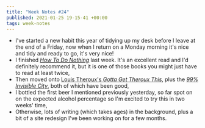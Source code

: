 ```yaml
---
title: "Week Notes #24"
published: 2021-01-25 19-15-41 +00:00
tags: week-notes
---
```


* I've started a new habit this year of tidying up my desk before I leave at
  the end of a Friday, now when I return on a Monday morning it's nice and tidy
  and ready to go, it's very nice!
* I finished [_How To Do Nothing_][1] last week. It's an excellent read and I'd
  definitely recommend it, but it is one of those books you might just have to
  read at least twice,
* Then moved onto [Louis Theroux's _Gotta Get Theroux This_][2], plus the [_99%
  Invisible City_][3], both of which have been good,
* I bottled the first beer I mentioned previously yesterday, so far spot on on
  the expected alcohol percentage so I'm excited to try this in two weeks'
  time,
* Otherwise, lots of writing (which takes ages) in the background, plus a bit
  of a site redesign I've been working on for a few months.

[1]: https://uk.bookshop.org/books/how-to-do-nothing-resisting-the-attention-economy/9781612197494
[2]: https://uk.bookshop.org/books/gotta-get-theroux-this-my-life-and-strange-times-in-television/9781509880393
[3]: https://uk.bookshop.org/books/the-99-invisible-city-a-field-guide-to-the-hidden-world-of-everyday-design/9781529355277
